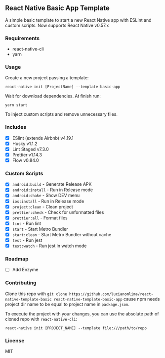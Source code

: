 ## React Native Basic App Template

A simple basic template to start a new React Native app with ESLint and custom scripts.
Now supports React Native v0.57.x

### Requirements

- react-native-cli
- yarn

### Usage

Create a new project passing a template:

```
react-native init [ProjectName] --template basic-app
```

Wait for download dependencies. At finish run:

```
yarn start
```

To inject custom scripts and remove unnecessary files.

### Includes

- [x] ESlint (extends Airbnb) v4.19.1
- [x] Husky v1.1.2
- [x] Lint Staged v7.3.0
- [x] Prettier v1.14.3
- [x] Flow v0.84.0

### Custom Scripts

- [x] `android:build` - Generate Release APK
- [x] `android:install` - Run in Release mode
- [x] `android:shake` - Show DEV menu
- [x] `ios:install` - Run in Release mode
- [x] `project:clean` - Clean project
- [x] `prettier:check` - Check for unformatted files
- [x] `prettier:all` - Format files
- [x] `lint` - Run lint
- [x] `start` - Start Metro Bundler
- [x] `start:clean` - Start Metro Bundler without cache
- [x] `test` - Run jest
- [x] `test:watch` - Run jest in watch mode

### Roadmap

- [ ] Add Enzyme

### Contributing

Clone this repo with `git clone https://github.com/lucianomlima/react-native-template-basic react-native-template-basic-app` cause npm needs project dir name to be equal to project name in `package.json`.

To execute the project with your changes, you can use the absolute path of cloned repo with `react-native-cli`:

```
react-native init [PROJECT_NAME] --template file:///path/to/repo
```

### License

MIT
